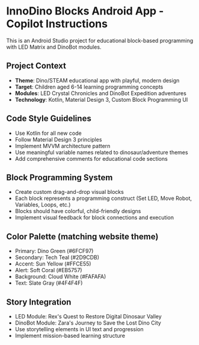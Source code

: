 <!-- Use this file to provide workspace-specific custom instructions to Copilot. For more details, visit https://code.visualstudio.com/docs/copilot/copilot-customization#_use-a-githubcopilotinstructionsmd-file -->

# InnoDino Blocks Android App - Copilot Instructions

This is an Android Studio project for educational block-based programming with LED Matrix and DinoBot modules.

## Project Context
- **Theme**: Dino/STEAM educational app with playful, modern design
- **Target**: Children aged 6-14 learning programming concepts
- **Modules**: LED Crystal Chronicles and DinoBot Expedition adventures
- **Technology**: Kotlin, Material Design 3, Custom Block Programming UI

## Code Style Guidelines
- Use Kotlin for all new code
- Follow Material Design 3 principles
- Implement MVVM architecture pattern
- Use meaningful variable names related to dinosaur/adventure themes
- Add comprehensive comments for educational code sections

## Block Programming System
- Create custom drag-and-drop visual blocks
- Each block represents a programming construct (Set LED, Move Robot, Variables, Loops, etc.)
- Blocks should have colorful, child-friendly designs
- Implement visual feedback for block connections and execution

## Color Palette (matching website theme)
- Primary: Dino Green (#6FCF97)
- Secondary: Tech Teal (#2D9CDB) 
- Accent: Sun Yellow (#FFCE55)
- Alert: Soft Coral (#EB5757)
- Background: Cloud White (#FAFAFA)
- Text: Slate Gray (#4F4F4F)

## Story Integration
- LED Module: Rex's Quest to Restore Digital Dinosaur Valley
- DinoBot Module: Zara's Journey to Save the Lost Dino City
- Use storytelling elements in UI text and progression
- Implement mission-based learning structure
